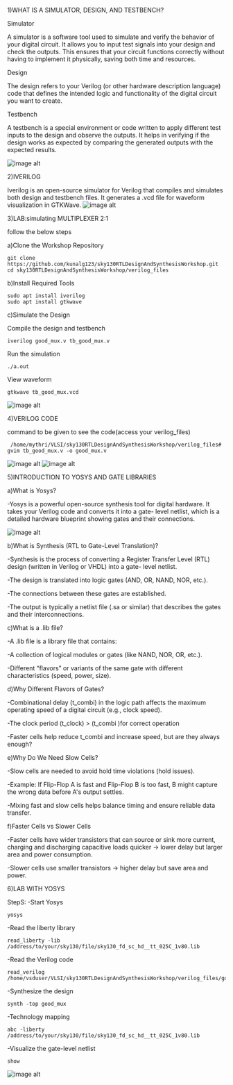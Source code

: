 1)WHAT IS A SIMULATOR, DESIGN, AND TESTBENCH?

 Simulator

 A simulator is a software tool used to simulate and verify the behavior of your digital circuit. It allows you to input test    signals into your design and check the outputs. This ensures that your circuit functions correctly without having to implement  it physically, saving both time and resources.

 Design

 The design refers to your Verilog (or other hardware description language) code that defines the intended logic and             functionality of the digital circuit you want to create.

 Testbench

 A testbench is a special environment or code written to apply different test inputs to the design and observe the outputs. It   helps in verifying if the design works as expected by comparing the generated outputs with the expected results.

![image alt](https://github.com/mythribijwar/RISC-V-chip-tapeout/blob/194c2e54db9721c223e69d47952dabd7f608f9bd/week1/day1/pictures/testbench_pic.jpg)

2)IVERILOG

Iverilog is an open-source simulator for Verilog that compiles and simulates both design and testbench files. It generates a .vcd file for waveform visualization in GTKWave.
![image alt](https://github.com/mythribijwar/RISC-V-chip-tapeout/blob/194c2e54db9721c223e69d47952dabd7f608f9bd/week1/day1/pictures/iverilog_based_simulationflow.jpg)

3)LAB:simulating MULTIPLEXER 2:1

 follow the below steps
 
 a)Clone the Workshop Repository
 
    git clone https://github.com/kunalg123/sky130RTLDesignAndSynthesisWorkshop.git
    cd sky130RTLDesignAndSynthesisWorkshop/verilog_files
    
 b)Install Required Tools
 
    sudo apt install iverilog
    sudo apt install gtkwave
    
 c)Simulate the Design
 
   Compile the design and testbench

    iverilog good_mux.v tb_good_mux.v
   Run the simulation

    ./a.out
   View  waveform

    gtkwave tb_good_mux.vcd
    
   ![image alt](https://github.com/mythribijwar/RISC-V-chip-tapeout/blob/59762b3502b1246e29eebdc12ecb40e98543177a/week1/day1/pictures/tb_output.png)
   
4)VERILOG CODE

  command to be given to see the code(access your verilog_files)
  
     /home/mythri/VLSI/sky130RTLDesignAndSynthesisWorkshop/verilog_files# gvim tb_good_mux.v -o good_mux.v
     
   ![image alt](https://github.com/mythribijwar/RISC-V-chip-tapeout/blob/936638c86cd1a12cf1a3b646993b8d0c7b38c1ac/week1/day1/pictures/2_1%20mux%20code.png)
   ![image alt](https://github.com/mythribijwar/RISC-V-chip-tapeout/blob/936638c86cd1a12cf1a3b646993b8d0c7b38c1ac/week1/day1/pictures/2_1%20mux%20tb%20code.png)
   
5)INTRODUCTION TO YOSYS AND GATE LIBRARIES

  a)What is Yosys?

   -Yosys is a powerful open-source synthesis tool for digital hardware. It takes your Verilog code and converts it into a       gate- level netlist, which is a detailed hardware blueprint showing gates and their connections.

  ![image alt]( https://github.com/mythribijwar/RISC-V-chip-tapeout/blob/d394bf9fb1d3f010ddffae0df3749d17d8c7abc1/week1/day1/pictures/yosys_setup.jpg)

  b)What is Synthesis (RTL to Gate-Level Translation)?

   -Synthesis is the process of converting a Register Transfer Level (RTL) design (written in Verilog or VHDL) into a gate-      level netlist.

   -The design is translated into logic gates (AND, OR, NAND, NOR, etc.).

   -The connections between these gates are established.

   -The output is typically a netlist file (.sa or similar) that describes the gates and their interconnections.

  c)What is a .lib file?

   -A .lib file is a library file that contains:

   -A collection of logical modules or gates (like NAND, NOR, OR, etc.).

   -Different “flavors” or variants of the same gate with different characteristics (speed, power, size).

  d)Why Different Flavors of Gates?

   -Combinational delay (t_combi) in the logic path affects the maximum operating speed of a digital circuit (e.g., clock        speed).
     
   -The clock period (t_clock) > (t_combi )for correct operation
   
   -Faster cells help reduce t_combi and increase speed, but are they always enough?

  e)Why Do We Need Slow Cells?

   -Slow cells are needed to avoid hold time violations (hold issues).

   -Example: If Flip-Flop A is fast and Flip-Flop B is too fast, B might capture the wrong data before A's output settles.

   -Mixing fast and slow cells helps balance timing and ensure reliable data transfer.

 f)Faster Cells vs Slower Cells

  -Faster cells have wider transistors that can source or sink more current, charging and discharging capacitive loads          quicker → lower delay but larger area and power consumption.

  -Slower cells use smaller transistors → higher delay but save area and power.

6)LAB WITH YOSYS  

  StepS:
 -Start Yosys

    yosys
 -Read the liberty library

    read_liberty -lib /address/to/your/sky130/file/sky130_fd_sc_hd__tt_025C_1v80.lib
 -Read the Verilog code

    read_verilog /home/vsduser/VLSI/sky130RTLDesignAndSynthesisWorkshop/verilog_files/good_mux.v
  -Synthesize the design

    synth -top good_mux
 -Technology mapping

    abc -liberty /address/to/your/sky130/file/sky130_fd_sc_hd__tt_025C_1v80.lib
 -Visualize the gate-level netlist

    show
 ![image alt](https://github.com/mythribijwar/RISC-V-chip-tapeout/blob/d96e62d4170455d7c54b38921b04ea18751fd00d/week1/day1/pictures/good_mux_synthesis.png)
